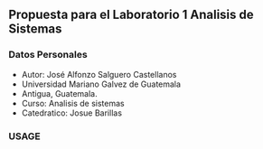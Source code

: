 ## Propuesta para el Laboratorio 1 Analisis de Sistemas

### Datos Personales

- Autor: José Alfonzo Salguero Castellanos
- Universidad Mariano Galvez de Guatemala
- Antigua, Guatemala.
- Curso: Analisis de sistemas
- Catedratico: Josue Barillas

### USAGE 
